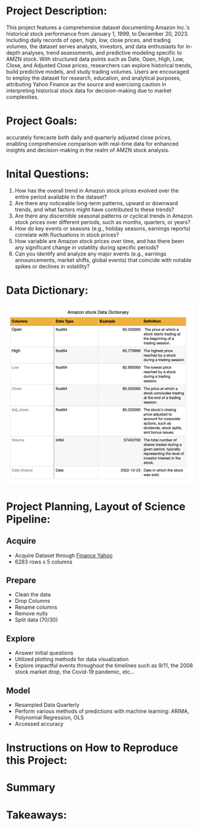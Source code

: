 # Project Description: 
This project features a comprehensive dataset documenting Amazon Inc.'s historical stock performance from January 1, 1999, to December 20, 2023. Including daily records of open, high, low, close prices, and trading volumes, the dataset serves analysts, investors, and data enthusiasts for in-depth analyses, trend assessments, and predictive modeling specific to AMZN stock. With structured data points such as Date, Open, High, Low, Close, and Adjusted Close prices, researchers can explore historical trends, build predictive models, and study trading volumes. Users are encouraged to employ the dataset for research, education, and analytical purposes, attributing Yahoo Finance as the source and exercising caution in interpreting historical stock data for decision-making due to market complexities.







# Project Goals:
accurately forecaste both daily and quarterly adjusted close prices, enabling comprehensive comparison with real-time data for enhanced insights and decision-making in the realm of AMZN stock analysis.


# Inital Questions:
1. How has the overall trend in Amazon stock prices evolved over the entire period available in the dataset?
2. Are there any noticeable long-term patterns, upward or downward trends, and what factors might have contributed to these trends?
3. Are there any discernible seasonal patterns or cyclical trends in Amazon stock prices over different periods, such as months, quarters, or years?
4. How do key events or seasons (e.g., holiday seasons, earnings reports) correlate with fluctuations in stock prices?
5. How variable are Amazon stock prices over time, and has there been any significant change in volatility during specific periods?
6. Can you identify and analyze any major events (e.g., earnings announcements, market shifts, global events) that coincide with notable spikes or declines in volatility?
# Data Dictionary:
![Alt text](https://github.com/Chellyann-moreno/amazon_project/blob/main/working%20docs/Data_Dictionary.png)

# Project Planning, Layout of Science Pipeline:
## Acquire
- Acquire Dataset through [Finance Yahoo](https://finance.yahoo.com/quote/AMZN/history/?guccounter=1&guce_referrer=aHR0cHM6Ly93d3cuZ29vZ2xlLmNvbS8&guce_referrer_sig=AQAAADoeU72IYcqoxMGsIB4K4K6DrF0HY2tYC81Ur_A5oKjlb7aCP8WOW7Nj_nOdmrDugB3pTDQV-tU2RIvWGC0AnigHJxy1FsKtZdY5WfrKAZHR00T-ln4Ck3XLGsW4IqW242K7qb-oSmwiA2qOLZUqnKVyrSeI0hrmRM9uJMoxo-ez)
- 6283 rows x 5 columns
## Prepare
- Clean the data
- Drop Columns
- Rename columns
- Remove nulls
- Split data (70/30)
## Explore
- Answer initial questions
- Utilized plotting methods for data visualization
- Explore impactful events throughout the timelines such as 9/11, the 2008 stock market drop, the Covid-19 pandemic, etc...
## Model
- Resampled Data Quarterly
- Perform various methods of predictions with machine learning: ARIMA, Polynomial Regression, OLS
- Accessed accuracy 

# Instructions on How to Reproduce this Project:

# Summary

# Takeaways:
